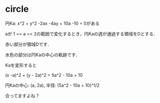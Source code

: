 # circle

円Ka: x^2 + y^2 -2ax -4ay + 10a -10 = 0がある

aが 1 =< a =< 2の範囲で変化するとき，円Kaの週が通過する領域をDとする．

赤い部分が領域Dです．

水色の部分は円Kaの中心の軌跡です．

Kaを変形すると

(x -a)^2 + (y - 2a)^2 = 5a^2 - 10a + 10

円Kaの中心: (a, 2a), 半径: (5a^2 - 10a + 10)^1/2

合ってますよね？